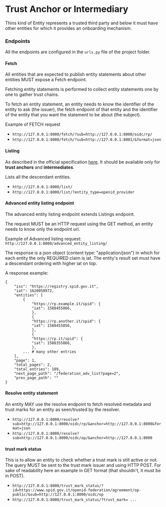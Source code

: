 # Trust Anchor or Intermediary

Thins kind of Entity represents a trusted third party 
and below it must have other entities for which it provides an onboarding mechanism.


### Endpoints

All the endpoints are configured in the `urls.py` file of the project folder.


#### Fetch

All entities that are expected to publish entity statements about other entities MUST expose a Fetch endpoint.

Fetching entity statements is performed to collect entity statements one by one to gather trust chains.

To fetch an entity statement, an entity needs to know the identifier of the entity to ask (the issuer),
the fetch endpoint of that entity and the identifier of the entity that you want the statement to be about (the subject).

Example of FETCH request

- `http://127.0.0.1:8000/fetch/?sub=http://127.0.0.1:8000/oidc/rp/`
- `http://127.0.0.1:8000/fetch/?sub=http://127.0.0.1:8001/&format=json`


#### Listing

As described in the official specification
[here](https://openid.net/specs/openid-connect-federation-1_0.html#rfc.section.7.3.1).
It should be available only for __trust anchors__ and __intermediates__.

Lists all the descendant entities.

 - `http://127.0.0.1:8000/list/`
 - `http://127.0.0.1:8000/list/?entity_type=openid_provider`


#### Advanced entity listing endpoint

The advanced entity listing endpoint extends Listings endpoint.

The request MUST be an HTTP request using the GET method, an entity needs to know only the endpoint url.

Example of Advanced listing request: `http://127.0.0.1:8000/advanced_entity_listing/`


The response is a json object (content type: "application/json") in which for each entity the only REQUIRED claim is iat.
The entity's result set must have a descendant ordering with higher iat on top.

A response example: 
````
{
    "iss": "https://registry.spid.gov.it",
    "iat": 1620050972,
    "entities": [
        {
            "https://rp.example.it/spid": {
            "iat": 1588455866,
            },
            {
            "https://rp.another.it/spid": {
            "iat": 1588455856,
            },
            {
            "https://rp.it/spid": {
            "iat": 1588355866,
            },
        ... # many other entries
    ],
    "page": 1,
    "total_pages": 2,
    "total_entries": 189,
    "next_page_path": "/federation_adv_list?page=2",
    "prev_page_path": ""
}
```` 

#### Resolve entity statement

An entity MAY use the resolve endpoint to fetch resolved metadata and trust marks for an entity as seen/trusted by the resolver. 

- `http://127.0.0.1:8000/resolve?sub=http://127.0.0.1:8000/oidc/rp/&anchor=http://127.0.0.1:8000&format=json`
- `http://127.0.0.1:8000/resolve?sub=http://127.0.0.1:8000/oidc/op/&anchor=http://127.0.0.1:8000`


#### trust mark status

This is to allow an entity to check whether a trust mark is still active or not. The query MUST be sent to the trust mark issuer and using HTTP POST.
For sake of readability here an example in GET format (that shouldn't, it must be in POST).

- `http://127.0.0.1:8000/trust_mark_status/?id=https://www.spid.gov.it/openid-federation/agreement/op-public/&sub=http://127.0.0.1:8000/oidc/op`
- `http://127.0.0.1:8000/trust_mark_status/?trust_mark= ...`

